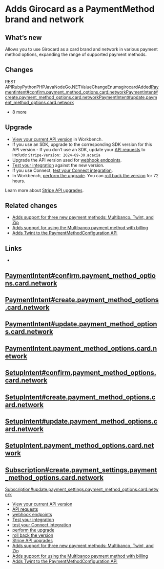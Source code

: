 # Adds Girocard as a PaymentMethod brand and network

## What’s new

Allows you to use Girocard as a card brand and network in various payment method
options, expanding the range of supported payment methods.

## Changes

REST
APIRubyPythonPHPJavaNodeGo.NETValueChangeEnumsgirocardAdded[PaymentIntent#confirm.payment_method_options.card.network](https://docs.stripe.com/api/payment_intents/confirm#confirm_payment_intent-payment_method_options-card-network)[PaymentIntent#create.payment_method_options.card.network](https://docs.stripe.com/api/payment_intents/create#create_payment_intent-payment_method_options-card-network)[PaymentIntent#update.payment_method_options.card.network](https://docs.stripe.com/api/payment_intents/update#update_payment_intent-payment_method_options-card-network)
+ 8 more
## Upgrade

- [View your current API
version](https://docs.stripe.com/upgrades#view-your-api-version-and-the-latest-available-upgrade-in-workbench)
in Workbench.
- If you use an SDK, upgrade to the corresponding SDK version for this API
version.- If you don’t use an SDK, update your [API
requests](https://docs.stripe.com/api/versioning) to include `Stripe-Version:
2024-09-30.acacia`
- Upgrade the API version used for [webhook
endpoints](https://docs.stripe.com/webhooks/versioning).
- [Test your integration](https://docs.stripe.com/testing) against the new
version.
- If you use Connect, [test your Connect
integration](https://docs.stripe.com/connect/testing).
- In Workbench, [perform the
upgrade](https://docs.stripe.com/upgrades#perform-the-upgrade). You can [roll
back the version](https://docs.stripe.com/upgrades#roll-back-your-api-version)
for 72 hours.

Learn more about [Stripe API upgrades](https://docs.stripe.com/upgrades).

## Related changes

- [Adds support for three new payment methods: Multibanco, Twint, and
Zip](https://docs.stripe.com/changelog/acacia/2024-09-30/payment-links-new-payment-methods)
- [Adds support for using the Multibanco payment method with
billing](https://docs.stripe.com/changelog/acacia/2024-09-30/billing-mutlibanco-support)
- [Adds Twint to the PaymentMethodConfiguration
API](https://docs.stripe.com/changelog/acacia/2024-09-30/twint-support-payment-method-configuration)

## Links

-
[PaymentIntent#confirm.payment_method_options.card.network](https://docs.stripe.com/api/payment_intents/confirm#confirm_payment_intent-payment_method_options-card-network)
-
[PaymentIntent#create.payment_method_options.card.network](https://docs.stripe.com/api/payment_intents/create#create_payment_intent-payment_method_options-card-network)
-
[PaymentIntent#update.payment_method_options.card.network](https://docs.stripe.com/api/payment_intents/update#update_payment_intent-payment_method_options-card-network)
-
[PaymentIntent.payment_method_options.card.network](https://docs.stripe.com/api/payment_intents/object#payment_intent_object-payment_method_options-card-network)
-
[SetupIntent#confirm.payment_method_options.card.network](https://docs.stripe.com/api/setup_intents/confirm#confirm_setup_intent-payment_method_options-card-network)
-
[SetupIntent#create.payment_method_options.card.network](https://docs.stripe.com/api/setup_intents/create#create_setup_intent-payment_method_options-card-network)
-
[SetupIntent#update.payment_method_options.card.network](https://docs.stripe.com/api/setup_intents/update#update_setup_intent-payment_method_options-card-network)
-
[SetupIntent.payment_method_options.card.network](https://docs.stripe.com/api/setup_intents/object#setup_intent_object-payment_method_options-card-network)
-
[Subscription#create.payment_settings.payment_method_options.card.network](https://docs.stripe.com/api/subscriptions/object#subscription_object-payment_settings-payment_method_options-card-network)
-
[Subscription#update.payment_settings.payment_method_options.card.network](https://docs.stripe.com/api/subscriptions/update#update_subscription-payment_settings-payment_method_options-card-network)
- [View your current API
version](https://docs.stripe.com/upgrades#view-your-api-version-and-the-latest-available-upgrade-in-workbench)
- [API requests](https://docs.stripe.com/api/versioning)
- [webhook endpoints](https://docs.stripe.com/webhooks/versioning)
- [Test your integration](https://docs.stripe.com/testing)
- [test your Connect integration](https://docs.stripe.com/connect/testing)
- [perform the upgrade](https://docs.stripe.com/upgrades#perform-the-upgrade)
- [roll back the
version](https://docs.stripe.com/upgrades#roll-back-your-api-version)
- [Stripe API upgrades](https://docs.stripe.com/upgrades)
- [Adds support for three new payment methods: Multibanco, Twint, and
Zip](https://docs.stripe.com/changelog/acacia/2024-09-30/payment-links-new-payment-methods)
- [Adds support for using the Multibanco payment method with
billing](https://docs.stripe.com/changelog/acacia/2024-09-30/billing-mutlibanco-support)
- [Adds Twint to the PaymentMethodConfiguration
API](https://docs.stripe.com/changelog/acacia/2024-09-30/twint-support-payment-method-configuration)